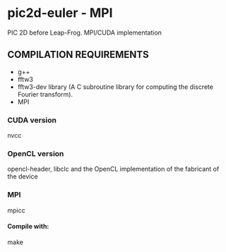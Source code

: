 # pic2d-euler - MPI
PIC 2D before Leap-Frog. MPI/CUDA implementation

## COMPILATION REQUIREMENTS
* g++ 
* fftw3 
* fftw3-dev library (A C subroutine library for computing the discrete Fourier transform).
* MPI

### CUDA version
nvcc

### OpenCL version
opencl-header, libclc and the OpenCL implementation of the fabricant of the device

### MPI
mpicc

#### Compile with:
make
